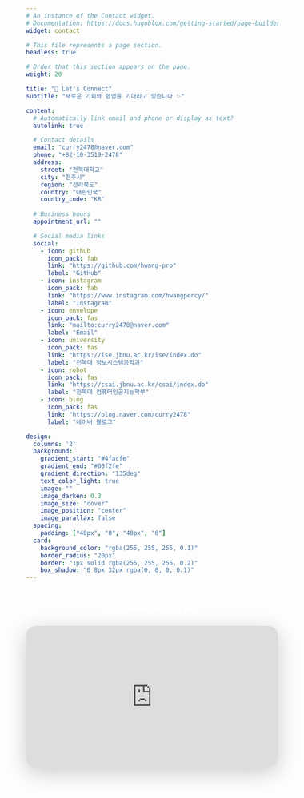 ```yaml
---
# An instance of the Contact widget.
# Documentation: https://docs.hugoblox.com/getting-started/page-builder/
widget: contact

# This file represents a page section.
headless: true

# Order that this section appears on the page.
weight: 20

title: "💬 Let's Connect"
subtitle: "새로운 기회와 협업을 기다리고 있습니다 ✨"

content:
  # Automatically link email and phone or display as text?
  autolink: true

  # Contact details
  email: "curry2478@naver.com"
  phone: "+82-10-3519-2478"
  address:
    street: "전북대학교"
    city: "전주시"
    region: "전라북도"
    country: "대한민국"
    country_code: "KR"
  
  # Business hours
  appointment_url: ""

  # Social media links
  social:
    - icon: github
      icon_pack: fab
      link: "https://github.com/hwang-pro"
      label: "GitHub"
    - icon: instagram
      icon_pack: fab
      link: "https://www.instagram.com/hwangpercy/"
      label: "Instagram"
    - icon: envelope
      icon_pack: fas
      link: "mailto:curry2478@naver.com"
      label: "Email"
    - icon: university
      icon_pack: fas
      link: "https://ise.jbnu.ac.kr/ise/index.do"
      label: "전북대 정보시스템공학과"
    - icon: robot
      icon_pack: fas
      link: "https://csai.jbnu.ac.kr/csai/index.do"
      label: "전북대 컴퓨터인공지능학부"
    - icon: blog
      icon_pack: fas
      link: "https://blog.naver.com/curry2478"
      label: "네이버 블로그"

design:
  columns: '2'
  background:
    gradient_start: "#4facfe"
    gradient_end: "#00f2fe"
    gradient_direction: "135deg"
    text_color_light: true
    image: ""
    image_darken: 0.3
    image_size: "cover"
    image_position: "center"
    image_parallax: false
  spacing:
    padding: ["40px", "0", "40px", "0"]
  card:
    background_color: "rgba(255, 255, 255, 0.1)"
    border_radius: "20px"
    border: "1px solid rgba(255, 255, 255, 0.2)"
    box_shadow: "0 8px 32px rgba(0, 0, 0, 0.1)"
---
```


<div style="margin-top: 30px; text-align: center;">
  <h3 style="color: white; margin-bottom: 20px; font-size: 1.5rem; font-weight: 600;">📍 전북대학교 위치</h3>
  <div style="border-radius: 20px; overflow: hidden; margin: 0 auto; max-width: 800px; position: relative; padding-bottom: 56.25%; height: 0; box-shadow: 0 10px 40px rgba(0, 0, 0, 0.2);">
    <iframe src="https://www.google.com/maps/embed?pb=!1m18!1m12!1m3!1d3234.079611835235!2d127.13184297699142!3d35.8470513725341!2m3!1f0!2f0!3f0!3m2!1i1024!2i768!4f13.1!3m3!1m2!1s0x35702330fa358b0f%3A0x27af04f87d1e88f2!2z7KCE67aB64yA7ZWZ6rWQIOqzteqzvOuMgO2VmTbtmLjqtIA!5e0!3m2!1sko!2skr!4v1760879158980!5m2!1sko!2skr"
      style="position: absolute; top: 0; left: 0; width: 100%; height: 100%; border:0;"
      allowfullscreen=""
      loading="lazy"
      referrerpolicy="no-referrer-when-downgrade">
    </iframe>
  </div>
</div>